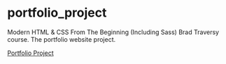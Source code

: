 # portfolio_project

Modern HTML & CSS From The Beginning (Including Sass) Brad Traversy course. The portfolio website project. 

[Portfolio Project](https://reba678.github.io/portfolio_project/dist/index.html)




